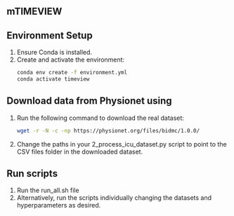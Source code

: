 ## mTIMEVIEW

## Environment Setup
1. Ensure Conda is installed.
2. Create and activate the environment:
   ```bash
   conda env create -f environment.yml
   conda activate timeview

## Download data from Physionet using
1. Run the following command to download the real dataset:

   ```bash
   wget -r -N -c -np https://physionet.org/files/bidmc/1.0.0/

2. Change the paths in your 2_process_icu_dataset.py script to point to the CSV files folder in the downloaded dataset.

## Run scripts
1. Run the run_all.sh file
2. Alternatively, run the scripts individually changing the datasets and hyperparameters as desired.

